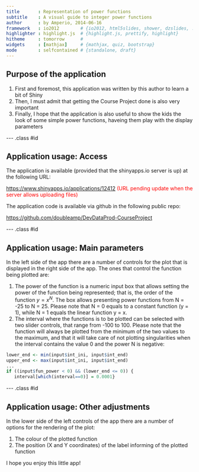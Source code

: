 ```yaml
---
title       : Representation of power functions
subtitle    : A visual guide to integer power functions
author      : by Amperio, 2014-06-16
framework   : io2012        # {io2012, html5slides, shower, dzslides, ...}
highlighter : highlight.js  # {highlight.js, prettify, highlight}
hitheme     : tomorrow      # 
widgets     : [mathjax]     # {mathjax, quiz, bootstrap}
mode        : selfcontained # {standalone, draft}
---
```


## Purpose of the application

1. First and foremost, this application was written by this author to learn a bit of Shiny
2. Then, I must admit that getting the Course Project done is also very important
3. Finally, I hope that the application is also useful to show the kids the look of some simple power functions, haveing them play with the display parameters

--- .class #id 

## Application usage: Access

The application is available (provided that the shinyapps.io server is up) at the following URL:

<a href="https://www.shinyapps.io/applications/12412">https://www.shinyapps.io/applications/12412</a> <span style="color: #f00;">(URL pending update when the server allows uploading files)</span>

The application code is available via github in the following public repo:

<a href="https://github.com/doubleamp/DevDataProd-CourseProject">https://github.com/doubleamp/DevDataProd-CourseProject</a>

--- .class #id

## Application usage: Main parameters

In the left side of the app there are a number of controls for the plot that is displayed in the right side of the app. The ones that control the function being plotted are:

1. The power of the function is a numeric input box that allows setting the power of the function being represented; that is, the order of the function $y = x^N$. The box allows presenting power functions from N = -25 to N = 25. Please note that N = 0 equals to a constant function (y = 1), while N = 1 equals the linear function y = x.
2. The interval where the functions is to be plotted can be selected with two slider controls, that range from -100 to 100. Please note that the function will always be plotted from the minimum of the two values to the maximum, and that it will take care of not plotting singularities when the interval contains the value 0 and the power N is negative:


```r
lower_end <- min(input$int_ini, input$int_end)
upper_end <- max(input$int_ini, input$int_end)
...
if ((input$fun_power < 0) && (lower_end <= 0)) {
   interval[which(interval==0)] = 0.0001}
```

--- .class #id

## Application usage: Other adjustments

In the lower side of the left controls of the app there are a number of options for the rendering of the plot:

1. The colour of the plotted function
2. The position (X and Y coordinates) of the label informing of the plotted function

I hope you enjoy this little app!


